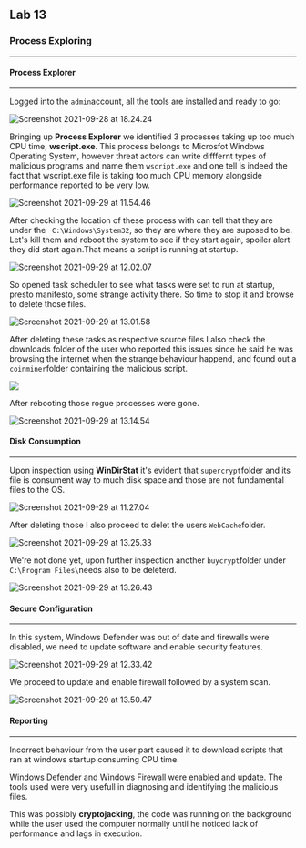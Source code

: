 ## Lab 13

### Process Exploring

------

#### Process Explorer

------

Logged into the `admin`account, all the tools are installed and ready to go:

![Screenshot 2021-09-28 at 18.24.24](https://github.com/pedrocorreiacodes/Ops-201/blob/master/screenshots/Lab%2013/Screenshot%202021-09-28%20at%2018.24.24.png)

Bringing up **Process Explorer** we identified 3 processes taking up too much CPU time, **wscript.exe**. This process belongs to Microsfot Windows Operating System, however threat actors can write difffernt types of malicious programs and name them `wscript.exe` and one tell is indeed the fact that wscript.exe file is taking too much CPU memory alongside performance reported to be very low.

![Screenshot 2021-09-29 at 11.54.46](https://github.com/pedrocorreiacodes/Ops-201/blob/master/screenshots/Lab%2013/Screenshot%202021-09-29%20at%2011.54.46.png)

After checking the location of these process with can tell that they are under the ` C:\Windows\System32`, so they are where they are suposed to be. Let's kill them and reboot the system to see if they start again, spoiler alert they did start again.That means a script is running at startup.

![Screenshot 2021-09-29 at 12.02.07](https://github.com/pedrocorreiacodes/Ops-201/blob/master/screenshots/Lab%2013/Screenshot%202021-09-29%20at%2012.02.07.png)

So opened task scheduler to see what tasks were set to run at startup, presto manifesto, some strange activity there. So time to stop it and browse to delete those files.

![Screenshot 2021-09-29 at 13.01.58](https://github.com/pedrocorreiacodes/Ops-201/blob/master/screenshots/Lab%2013/Screenshot%202021-09-29%20at%2013.01.58.png)

After deleting these tasks as respective source files I also check the downloads folder of the user who reported this issues since he said he was browsing the internet when the strange behaviour happend, and found out a `coinminer`folder containing the malicious script.

![](https://github.com/pedrocorreiacodes/Ops-201/blob/master/screenshots/Lab%2013/Screenshot%202021-09-29%20at%2013.09.50.png)

After rebooting those rogue processes were gone.

![Screenshot 2021-09-29 at 13.14.54](https://github.com/pedrocorreiacodes/Ops-201/blob/master/screenshots/Lab%2013/Screenshot%202021-09-29%20at%2013.14.54.png)

#### Disk Consumption

------

Upon inspection using **WinDirStat** it's evident that `supercrypt`folder and its file is consument way to much disk space and those are not fundamental files to the OS.

![Screenshot 2021-09-29 at 11.27.04](https://github.com/pedrocorreiacodes/Ops-201/blob/master/screenshots/Lab%2013/Screenshot%202021-09-29%20at%2011.27.04.png)

After deleting those I also proceed to delet the users `WebCache`folder.

![Screenshot 2021-09-29 at 13.25.33](https://github.com/pedrocorreiacodes/Ops-201/blob/master/screenshots/Lab%2013/Screenshot%202021-09-29%20at%2013.25.33.png)

We're not done yet, upon further inspection another `buycrypt`folder under `C:\Program Files\`needs also to be deleterd.

![Screenshot 2021-09-29 at 13.26.43](https://github.com/pedrocorreiacodes/Ops-201/blob/master/screenshots/Lab%2013/Screenshot%202021-09-29%20at%2013.26.43.png)

#### Secure Configuration

------

In this system, Windows Defender was out of date and firewalls were disabled, we need to update software and enable security features.

![Screenshot 2021-09-29 at 12.33.42](https://github.com/pedrocorreiacodes/Ops-201/blob/master/screenshots/Lab%2013/Screenshot%202021-09-29%20at%2012.33.42.png)

We proceed to update and enable firewall followed by a system scan.

![Screenshot 2021-09-29 at 13.50.47](https://github.com/pedrocorreiacodes/Ops-201/blob/master/screenshots/Lab%2013/Screenshot%202021-09-29%20at%2013.50.47.png)

#### Reporting

------

Incorrect behaviour from the user part caused it to download scripts that ran at windows startup consuming CPU time.

Windows Defender and Windows Firewall were enabled and update. The tools used were very usefull in diagnosing and identifying the malicious files.

This was possibly **cryptojacking**, the code was running on the background while the user used the computer normally until he noticed lack of performance and lags in execution.
